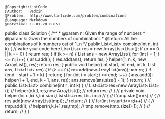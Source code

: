 ```
@Copyright:LintCode
@Author:   vadxin
@Problem:  http://www.lintcode.com/problem/combinations
@Language: Markdown
@Datetime: 17-01-20 08:57
```

public class Solution {
    /**
     * @param n: Given the range of numbers
     * @param k: Given the numbers of combinations
     * @return: All the combinations of k numbers out of 1..n
     */
    public List<List<Integer>> combine(int n, int k) {
		// write your code here
		List<List<Integer>> res = new ArrayList<List<Integer>>();
		if (n == 0 || k == 0) {
		    return res;
		}
		if (k >= n) {
		    List<Integer> ans = new ArrayList<Integer>();
		    for (int i = 1; i <= n; i++) {
		        ans.add(i);
		    }
		    res.add(ans);
		    return res;
		}
		helper(1, n, k, new ArrayList<Integer>(), res);
		return res;
    }
    public void helper(int start, int end, int k, List<Integer> ans, List<List<Integer>> res) {
        if (k == 0){
            res.add(new ArrayList<Integer>(ans));
            return;
        }
        if (end - start + 1 < k) {
            return;
        }
        for (int i = start; i <= end; i++) {
            ans.add(i);
            helper(i + 1, end, k - 1, ans, res);
            ans.remove(ans.size() - 1);
        }
        return;
    }
        // public List<List<Integer>> combine(int n, int k) {
        //     List<List<Integer>>res=new ArrayList<List<Integer>>();
        //     helper(n,k,1,res,new ArrayList<Integer>());
        //     return res;
        // }
        // private void helper(int n,int k,int start,List<List<Integer>>res,List<Integer> tmp)
        // {
        //     if(tmp.size()==k)
        //     {
        //         res.add(new ArrayList(tmp));
        //         return;
        //     }
        //     for(int i=start;i<=n;i++)
        //     {
        //         tmp.add(i);
        //         helper(n,k,i+1,res,tmp);
        //         tmp.remove(tmp.size()-1);
        //     }
        //     return;
        // }
}